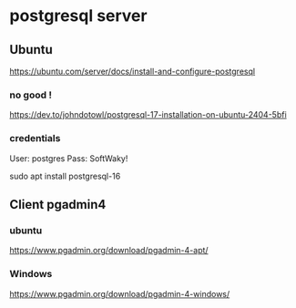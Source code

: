 # postgresql server

## Ubuntu
https://ubuntu.com/server/docs/install-and-configure-postgresql

### no good !
https://dev.to/johndotowl/postgresql-17-installation-on-ubuntu-2404-5bfi

### credentials
User: postgres
Pass: SoftWaky!

sudo apt install postgresql-16

## Client pgadmin4

### ubuntu
https://www.pgadmin.org/download/pgadmin-4-apt/
### Windows
https://www.pgadmin.org/download/pgadmin-4-windows/



